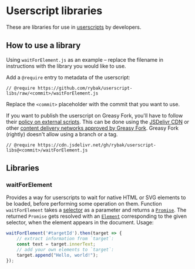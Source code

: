 Userscript libraries
====================

These are libraries for use in [userscripts][Wikipedia] by developers.

## How to use a library

Using `waitForElement.js` as an example – replace the filename in instructions
with the library you would like to use.

Add a `@require` entry to metadata of the userscript:

```
// @require https://github.com/rybak/userscript-libs/raw/<commit>/waitForElement.js
```

Replace the `<commit>` placeholder with the commit that you want to use.

If you want to publish the userscript on Greasy Fork, you'll have to follow
their [policy on external scripts][GreasyForkPolicy].  This can be done using
the [JSDelivr CDN][JSDelivr] or other [content delivery networks approved by
Greasy Fork][GreasyForkCDNs].  Greasy Fork (rightly) doesn't allow using a
branch or a tag.

```
// @require https://cdn.jsdelivr.net/gh/rybak/userscript-libs@<commit>/waitForElement.js
```

## Libraries

### waitForElement

Provides a way for userscripts to wait for native HTML or SVG elements to be
loaded, before performing some operation on them.  Function `waitForElement`
takes a [selector][mdnSelector] as a parameter and returns a
[`Promise`][mdnPromise].  The returned `Promise` gets resolved with an
[`Element`][mdnElement] corresponding to the given selector, when the element
appears in the document.  Usage:

```js
waitForElement('#targetId').then(target => {
	// extract information from `target`:
	const text = target.innerText;
	// add your own elements to `target`:
	target.append("Hello, world!");
});
```

[Wikipedia]: https://en.wikipedia.org/wiki/Userscript
[GreasyForkPolicy]: https://greasyfork.org/en/help/external-scripts
[JSDelivr]: https://www.jsdelivr.com/?docs=gh
[GreasyForkCDNs]: https://greasyfork.org/en/help/cdns
[mdnSelector]: https://developer.mozilla.org/en-US/docs/Web/API/Document_object_model/Locating_DOM_elements_using_selectors
[mdnPromise]: https://developer.mozilla.org/en-US/docs/Web/JavaScript/Reference/Global_Objects/Promise
[mdnElement]: https://developer.mozilla.org/en-US/docs/Web/API/Element
